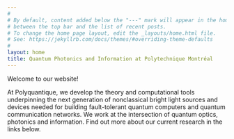 ```yaml
---
#
# By default, content added below the "---" mark will appear in the home page
# between the top bar and the list of recent posts.
# To change the home page layout, edit the _layouts/home.html file.
# See: https://jekyllrb.com/docs/themes/#overriding-theme-defaults
#
layout: home
title: Quantum Photonics and Information at Polytechnique Montréal
---
```


Welcome to our website!

At Polyquantique, we develop the theory and computational tools underpinning the next generation of nonclassical bright light sources and devices needed for building fault-tolerant quantum computers and quantum communication networks. We work at the intersection of quantum optics, photonics and information. Find out more about our current research in the links below. 
